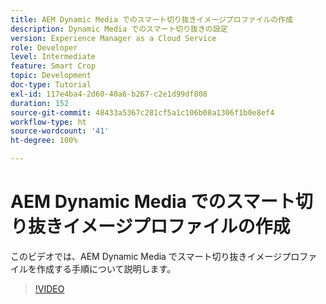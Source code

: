 ```yaml
---
title: AEM Dynamic Media でのスマート切り抜きイメージプロファイルの作成
description: Dynamic Media でのスマート切り抜きの設定
version: Experience Manager as a Cloud Service
role: Developer
level: Intermediate
feature: Smart Crop
topic: Development
doc-type: Tutorial
exl-id: 117e4ba4-2d60-40a6-b267-c2e1d99df808
duration: 152
source-git-commit: 48433a5367c281cf5a1c106b08a1306f1b0e8ef4
workflow-type: ht
source-wordcount: '41'
ht-degree: 100%

---
```


# AEM Dynamic Media でのスマート切り抜きイメージプロファイルの作成

このビデオでは、AEM Dynamic Media でスマート切り抜きイメージプロファイルを作成する手順について説明します。

>[!VIDEO](https://video.tv.adobe.com/v/335460?quality=12&learn=on)
